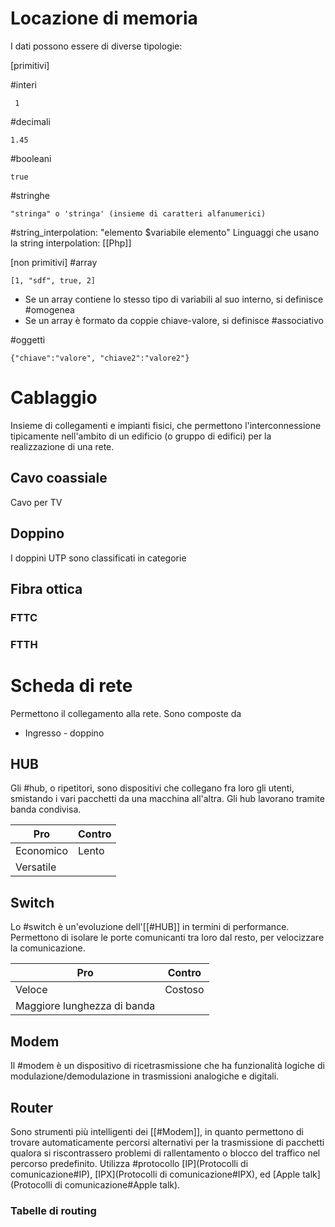 # Locazione di memoria
I dati possono essere di diverse tipologie:

[primitivi]

#interi

	 1

#decimali

	1.45

#booleani

	true

#stringhe
	
	"stringa" o 'stringa' (insieme di caratteri alfanumerici) 

#string_interpolation: "elemento $variabile elemento"
		Linguaggi che usano la string interpolation: [[Php]] 

[non primitivi]
#array	 
	
	[1, "sdf", true, 2]

- Se un array contiene lo stesso tipo di variabili al suo interno, si definisce #omogenea
- Se un array è formato da coppie chiave-valore, si definisce #associativo

#oggetti
	
	{"chiave":"valore", "chiave2":"valore2"}


# Cablaggio
Insieme di collegamenti e impianti fisici, che permettono l'interconnessione tipicamente nell'ambito di un edificio (o gruppo di edifici) per la realizzazione di una rete.
## Cavo coassiale
Cavo per TV
## Doppino
I doppini UTP sono classificati in categorie
## Fibra ottica
### FTTC
### FTTH
# Scheda di rete
Permettono il collegamento alla rete. Sono composte da
- Ingresso - doppino
## HUB
Gli #hub, o ripetitori, sono dispositivi che collegano fra loro gli utenti, smistando i vari pacchetti da una macchina all'altra. Gli hub lavorano tramite banda condivisa.

| Pro       | Contro |
| --------- | ------ |
| Economico | Lento  |
| Versatile |        |
## Switch
Lo #switch è  un'evoluzione dell'[[#HUB]] in termini di performance. Permettono di isolare le porte comunicanti tra loro dal resto, per velocizzare la comunicazione.

| Pro                         | Contro  |
| --------------------------- | ------- |
| Veloce                      | Costoso |
| Maggiore lunghezza di banda |         |
## Modem
Il #modem è un dispositivo di ricetrasmissione che ha funzionalità logiche di modulazione/demodulazione in trasmissioni analogiche e digitali.
## Router
Sono strumenti più intelligenti dei [[#Modem]], in quanto permettono di trovare automaticamente percorsi alternativi per la trasmissione di pacchetti qualora si riscontrassero problemi di rallentamento o blocco del traffico nel percorso predefinito.
Utilizza #protocollo [IP](Protocolli di comunicazione#IP), [IPX](Protocolli di comunicazione#IPX), ed [Apple talk](Protocolli di comunicazione#Apple talk).
### Tabelle di routing